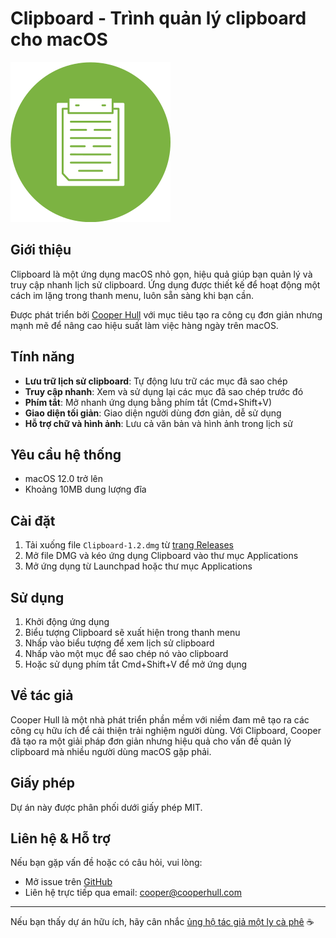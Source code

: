 # Clipboard - Trình quản lý clipboard cho macOS

![Clipboard Icon](Sources/Resources/icon.png)

## Giới thiệu

Clipboard là một ứng dụng macOS nhỏ gọn, hiệu quả giúp bạn quản lý và truy cập nhanh lịch sử clipboard. Ứng dụng được thiết kế để hoạt động một cách im lặng trong thanh menu, luôn sẵn sàng khi bạn cần.

Được phát triển bởi [Cooper Hull](https://github.com/mac-user669) với mục tiêu tạo ra công cụ đơn giản nhưng mạnh mẽ để nâng cao hiệu suất làm việc hàng ngày trên macOS.

## Tính năng

-   **Lưu trữ lịch sử clipboard**: Tự động lưu trữ các mục đã sao chép
-   **Truy cập nhanh**: Xem và sử dụng lại các mục đã sao chép trước đó
-   **Phím tắt**: Mở nhanh ứng dụng bằng phím tắt (Cmd+Shift+V)
-   **Giao diện tối giản**: Giao diện người dùng đơn giản, dễ sử dụng
-   **Hỗ trợ chữ và hình ảnh**: Lưu cả văn bản và hình ảnh trong lịch sử

## Yêu cầu hệ thống

-   macOS 12.0 trở lên
-   Khoảng 10MB dung lượng đĩa

## Cài đặt

1. Tải xuống file `Clipboard-1.2.dmg` từ [trang Releases](https://github.com/mac-user669/clipboard/releases)
2. Mở file DMG và kéo ứng dụng Clipboard vào thư mục Applications
3. Mở ứng dụng từ Launchpad hoặc thư mục Applications

## Sử dụng

1. Khởi động ứng dụng
2. Biểu tượng Clipboard sẽ xuất hiện trong thanh menu
3. Nhấp vào biểu tượng để xem lịch sử clipboard
4. Nhấp vào một mục để sao chép nó vào clipboard
5. Hoặc sử dụng phím tắt Cmd+Shift+V để mở ứng dụng

## Về tác giả

Cooper Hull là một nhà phát triển phần mềm với niềm đam mê tạo ra các công cụ hữu ích để cải thiện trải nghiệm người dùng. Với Clipboard, Cooper đã tạo ra một giải pháp đơn giản nhưng hiệu quả cho vấn đề quản lý clipboard mà nhiều người dùng macOS gặp phải.

## Giấy phép

Dự án này được phân phối dưới giấy phép MIT.

## Liên hệ & Hỗ trợ

Nếu bạn gặp vấn đề hoặc có câu hỏi, vui lòng:

-   Mở issue trên [GitHub](https://github.com/mac-user669/clipboard/issues)
-   Liên hệ trực tiếp qua email: cooper@cooperhull.com

---

Nếu bạn thấy dự án hữu ích, hãy cân nhắc [ủng hộ tác giả một ly cà phê](https://www.buymeacoffee.com/cooperhull) ☕
